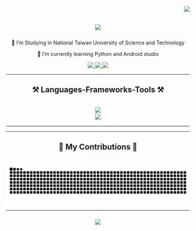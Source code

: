 <img align="right" src="https://visitor-badge.laobi.icu/badge?page_id=Yizhe0407.Yizhe0407" />

<h1 align="center">
    <img src="https://readme-typing-svg.herokuapp.com/?font=Righteous&size=35&center=true&vCenter=true&width=500&height=70&duration=4000&lines=Hi+There!+👋;+I'm+Liao+Yizhe!;" />
</h1>

<div align="center">
  
🔭 I’m Studying in National Taiwan University of Science and Technology

🌱 I’m currently learning Python and Android studio
 </div>

<div align="center"> 
  <a href="mailto:liaoyizhe75@gmail.com">
    <img src="https://img.shields.io/badge/Gmail-333333?style=for-the-badge&logo=gmail&logoColor=red" />
  </a>
  <a href="https://linkedin.com/in/yizhe-liao" target="_blank">
    <img src="https://img.shields.io/badge/LinkedIn-0077B5?style=for-the-badge&logo=linkedin&logoColor=white" target="_blank" />
  </a>
  <a href="https://www.instagram.com/yizhe_0407" target="_blank">
     <img src="https://img.shields.io/badge/-Instagram-%23E4405F?style=for-the-badge&logo=instagram&logoColor=white" target="_blank" /> 
  </a>
</div>

<hr/>

<h2 align="center">⚒️ Languages-Frameworks-Tools ⚒️</h2>
<br/>
<div align="center">
    <img src="https://skillicons.dev/icons?i=python,c,cpp,arduino,html,css,javascript,dotnet,kotlin,java,unity" /><br/>
    <img src="https://skillicons.dev/icons?i=linux,github,vscode,visualstudio,androidstudio,git,ai,ps,md,powershell,vim" />
</div>

<hr/>

<!---<h2 align="center">⚡ Stats ⚡</h2>
<br>
<div align=center>
  <img width=390 src="https://streak-stats.demolab.com?user=Yizhe0407&theme=merko" alt="streak stats"/>
  <img width=390 src="https://github-readme-stats.vercel.app/api?username=Yizhe0407&theme=merko" alt="readme stats" />
  <img src="https://github-readme-stats.vercel.app/api/top-langs/?username=Yizhe0407&theme=merko" alt="readme stats" />
</div>--->

<hr/>

<div align="center">
  <h2>🐍 My Contributions 🐍</h2>
  <br>
  <img alt="snake eating my contributions" src="https://raw.githubusercontent.com/Yizhe0407/Yizhe0407/output/github-contribution-grid-snake-dark.svg" />
</div>

<hr/>

<h3 align="center">
    <img src="https://readme-typing-svg.herokuapp.com/?font=Righteous&size=25&center=true&vCenter=true&width=500&height=70&duration=4000&lines=Thanks+for+visiting!+✌️">
</h3>
